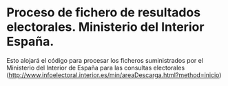# Proceso de fichero de resultados electorales. Ministerio del Interior España.

Esto alojará el código para procesar los ficheros suministrados por el Ministerio del Interior de España para las consultas electorales (http://www.infoelectoral.interior.es/min/areaDescarga.html?method=inicio)


